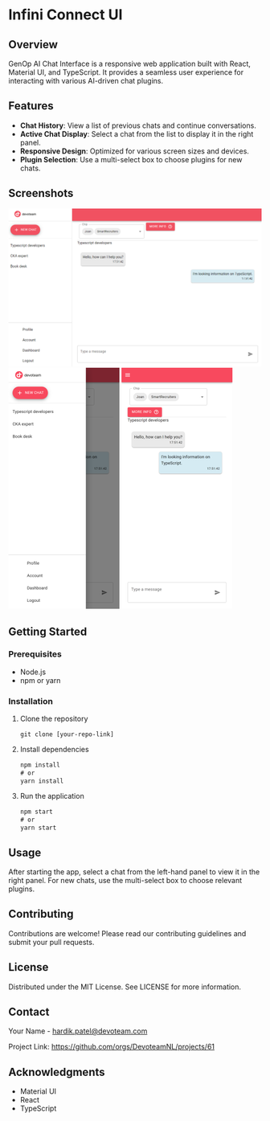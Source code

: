 # Infini Connect UI

## Overview

GenOp AI Chat Interface is a responsive web application built with React, Material UI, and TypeScript. It provides a
seamless user experience for interacting with various AI-driven chat plugins.

## Features

- **Chat History**: View a list of previous chats and continue conversations.
- **Active Chat Display**: Select a chat from the list to display it in the right panel.
- **Responsive Design**: Optimized for various screen sizes and devices.
- **Plugin Selection**: Use a multi-select box to choose plugins for new chats.

## Screenshots

![img.png](img.png)
![localhost_3000_(iPhone 14 Pro Max) (1) (Small).png](localhost_3000_%28iPhone%2014%20Pro%20Max%29%20%281%29%20%28Small%29.png)
![localhost_3000_(iPhone 14 Pro Max) (Small).png](localhost_3000_%28iPhone%2014%20Pro%20Max%29%20%28Small%29.png)

## Getting Started

### Prerequisites

- Node.js
- npm or yarn

### Installation

1. Clone the repository
   ```shell
   git clone [your-repo-link]
   ```
2. Install dependencies
   ```shell
   npm install
   # or
   yarn install
   ```
3. Run the application
   ```shell
   npm start
   # or
   yarn start
   ```

## Usage

After starting the app, select a chat from the left-hand panel to view it in the right panel. For new chats, use the multi-select box to choose relevant plugins.

## Contributing

Contributions are welcome! Please read our contributing guidelines and submit your pull requests.

## License

Distributed under the MIT License. See LICENSE for more information.

## Contact

Your Name - hardik.patel@devoteam.com

Project Link: https://github.com/orgs/DevoteamNL/projects/61

## Acknowledgments

- Material UI
- React
- TypeScript

